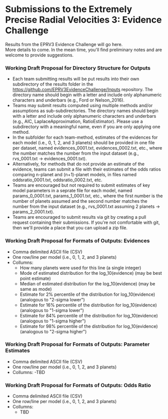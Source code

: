 # Submissions to the Extremely Precise Radial Velocities 3:  Evidence Challenge

Results from the EPRV3 Evidence Challenge will go here.  
More details to come.  In the mean time, you'll find preliminary notes and are welcome to provide suggestions.

### Working Draft Proposal for Directory Structure for Outputs
* Each team submitting results will be put results into their own subdirectory of the results folder in the https://github.com/EPRV3EvidenceChallenge/Inputs repository.  The directory name should begin with a letter and include only alphanumeric characters and underbars (e.g., Ford or Nelson_2016).
* Teams may submit results computed using multiple methods and/or assumptions as sub-subdirectories.  The directory names should begin with a letter and include only alphanumeric characters and underbars (e.g., AIC, LaplaceApproximation, RatioEstimator).  Please use a subdirectory with a meaningful name, even if you are only applying one method.  
* In the subfolder for each team-method, estimates of the evidences for each model (i.e., 0, 1, 2, and 3 planets) should be provided in one file per dataset, named evidences_0001.txt, evidences_0002.txt, etc., where the number matches the number from the input dataset (e.g., rvs_0001.txt -> evidences_0001.txt).  
* Alternatively, for methods that do not provide an estimate of the evidence, teams can submit a file with their estimates of the odds ratios comparing n-planet and (n+1)-planet models, in files named oddsratio_0001.txt, oddsratio_0002.txt, etc.
* Teams are encouraged but not required to submit estimates of key model parameters in a seprate file for each model, named params_0_0001.txt, params_1_0001.txt, etc., where the first number is the number of planets assumed and the second number matches the number from the input dataset (e.g., rvs_0001.txt assuming 2 planets -> params_2_0001.txt).  
* Teams are encouraged to submit results via git by creating a pull request containing their submissions.  If you're not comfortable with git, then we'll provide a place that you can upload a zip file.  

### Working Draft Proposal for Formats of Outputs: Evidences
* Comma delimited ASCII file (CSV)
* One row/line per model (i.e., 0, 1, 2, and 3 planets)
* Collumns:
  - How many planets were used for this line (a single integer)
  - Mode of estimated distribution for the log_10(evidence) (may be best point estimate)
  - Median of estimated distribution for the log_10(evidence) (may be same as mode)
  - Estimate for 2% percentile of the distribution for log_10(evidence) (analogous to "2-sigma lower")
  - Estimate for 16% percentile of the distribution for log_10(evidence) (analogous to "1-sigma lower")
  - Estimate for 84% percentile of the distribution for log_10(evidence) (analogous to "1-sigma higher")
  - Estimate for 98% percentile of the distribution for log_10(evidence) (analogous to "2-sigma higher")

### Working Draft Proposal for Formats of Outputs: Parameter Estimates
* Comma delimited ASCII file (CSV)
* One row/line per model (i.e., 0, 1, 2, and 3 planets)
* Collumns:
   -TBD
  
### Working Draft Proposal for Formats of Outputs: Odds Ratio
* Comma delimited ASCII file (CSV)
* One row/line per model (i.e., 0, 1, 2, and 3 planets)
* Collumns:
  - TBD
